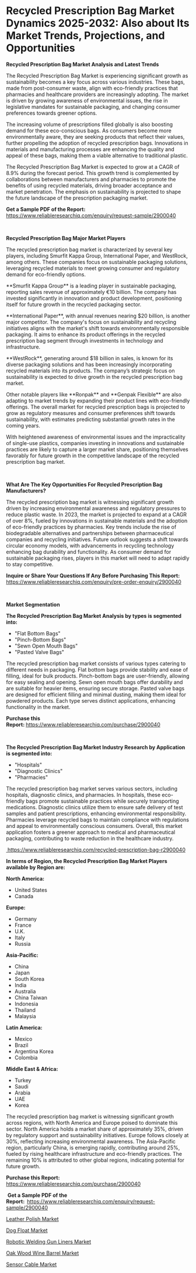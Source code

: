 <p><h1>Recycled Prescription Bag Market Dynamics 2025-2032: Also about Its Market Trends, Projections, and Opportunities</h1></p><p><strong>Recycled Prescription Bag Market Analysis and Latest Trends</strong></p>
<p><p>The Recycled Prescription Bag Market is experiencing significant growth as sustainability becomes a key focus across various industries. These bags, made from post-consumer waste, align with eco-friendly practices that pharmacies and healthcare providers are increasingly adopting. The market is driven by growing awareness of environmental issues, the rise in legislative mandates for sustainable packaging, and changing consumer preferences towards greener options.</p><p>The increasing volume of prescriptions filled globally is also boosting demand for these eco-conscious bags. As consumers become more environmentally aware, they are seeking products that reflect their values, further propelling the adoption of recycled prescription bags. Innovations in materials and manufacturing processes are enhancing the quality and appeal of these bags, making them a viable alternative to traditional plastic.</p><p>The Recycled Prescription Bag Market is expected to grow at a CAGR of 8.9% during the forecast period. This growth trend is complemented by collaborations between manufacturers and pharmacies to promote the benefits of using recycled materials, driving broader acceptance and market penetration. The emphasis on sustainability is projected to shape the future landscape of the prescription packaging market.</p></p>
<p><strong>Get a Sample PDF of the Report:&nbsp;</strong> <a href="https://www.reliableresearchiq.com/enquiry/request-sample/2900040?utm_campaign=99&utm_medium=2&utm_source=Github&utm_content=ia&utm_term=16032025&utm_id=recycled-prescription-bag">https://www.reliableresearchiq.com/enquiry/request-sample/2900040</a></p>
<p>&nbsp;</p>
<p><strong>Recycled Prescription Bag Major Market Players</strong></p>
<p><p>The recycled prescription bag market is characterized by several key players, including Smurfit Kappa Group, International Paper, and WestRock, among others. These companies focus on sustainable packaging solutions, leveraging recycled materials to meet growing consumer and regulatory demand for eco-friendly options.</p><p>**Smurfit Kappa Group** is a leading player in sustainable packaging, reporting sales revenue of approximately €10 billion. The company has invested significantly in innovation and product development, positioning itself for future growth in the recycled packaging sector.</p><p>**International Paper**, with annual revenues nearing $20 billion, is another major competitor. The company's focus on sustainability and recycling initiatives aligns with the market's shift towards environmentally responsible packaging. It aims to enhance its product offerings in the recycled prescription bag segment through investments in technology and infrastructure.</p><p>**WestRock**, generating around $18 billion in sales, is known for its diverse packaging solutions and has been increasingly incorporating recycled materials into its products. The company’s strategic focus on sustainability is expected to drive growth in the recycled prescription bag market.</p><p>Other notable players like **Ronpak** and **Genpak Flexible** are also adapting to market trends by expanding their product lines with eco-friendly offerings. The overall market for recycled prescription bags is projected to grow as regulatory measures and consumer preferences shift towards sustainability, with estimates predicting substantial growth rates in the coming years.</p><p>With heightened awareness of environmental issues and the impracticality of single-use plastics, companies investing in innovations and sustainable practices are likely to capture a larger market share, positioning themselves favorably for future growth in the competitive landscape of the recycled prescription bag market.</p></p>
<p>&nbsp;</p>
<p><strong>What Are The Key Opportunities For Recycled Prescription Bag Manufacturers?</strong></p>
<p><p>The recycled prescription bag market is witnessing significant growth driven by increasing environmental awareness and regulatory pressures to reduce plastic waste. In 2023, the market is projected to expand at a CAGR of over 8%, fueled by innovations in sustainable materials and the adoption of eco-friendly practices by pharmacies. Key trends include the rise of biodegradable alternatives and partnerships between pharmaceutical companies and recycling initiatives. Future outlook suggests a shift towards circular economy models, with advancements in recycling technology enhancing bag durability and functionality. As consumer demand for sustainable packaging rises, players in this market will need to adapt rapidly to stay competitive.</p></p>
<p><strong>Inquire or Share Your Questions If Any Before Purchasing This Report:</strong> <a href="https://www.reliableresearchiq.com/enquiry/pre-order-enquiry/2900040?utm_campaign=99&utm_medium=2&utm_source=Github&utm_content=ia&utm_term=16032025&utm_id=recycled-prescription-bag">https://www.reliableresearchiq.com/enquiry/pre-order-enquiry/2900040</a></p>
<p>&nbsp;</p>
<p><strong>Market Segmentation</strong></p>
<p><strong>The Recycled Prescription Bag Market Analysis by types is segmented into:</strong></p>
<p><ul><li>"Flat Bottom Bags"</li><li>"Pinch-Bottom Bags"</li><li>"Sewn Open Mouth Bags"</li><li>"Pasted Valve Bags"</li></ul></p>
<p><p>The recycled prescription bag market consists of various types catering to different needs in packaging. Flat bottom bags provide stability and ease of filling, ideal for bulk products. Pinch-bottom bags are user-friendly, allowing for easy sealing and opening. Sewn open mouth bags offer durability and are suitable for heavier items, ensuring secure storage. Pasted valve bags are designed for efficient filling and minimal dusting, making them ideal for powdered products. Each type serves distinct applications, enhancing functionality in the market.</p></p>
<p><strong>Purchase this Report:&nbsp;</strong><a href="https://www.reliableresearchiq.com/purchase/2900040?utm_campaign=99&utm_medium=2&utm_source=Github&utm_content=ia&utm_term=16032025&utm_id=recycled-prescription-bag">https://www.reliableresearchiq.com/purchase/2900040</a></p>
<p>&nbsp;</p>
<p><strong>The Recycled Prescription Bag Market Industry Research by Application is segmented into:</strong></p>
<p><ul><li>"Hospitals"</li><li>"Diagnostic Clinics"</li><li>"Pharmacies"</li></ul></p>
<p><p>The recycled prescription bag market serves various sectors, including hospitals, diagnostic clinics, and pharmacies. In hospitals, these eco-friendly bags promote sustainable practices while securely transporting medications. Diagnostic clinics utilize them to ensure safe delivery of test samples and patient prescriptions, enhancing environmental responsibility. Pharmacies leverage recycled bags to maintain compliance with regulations and appeal to environmentally conscious consumers. Overall, this market application fosters a greener approach to medical and pharmaceutical packaging, contributing to waste reduction in the healthcare industry.</p></p>
<p><a href="https://www.reliableresearchiq.com/recycled-prescription-bag-r2900040?utm_campaign=99&utm_medium=2&utm_source=Github&utm_content=ia&utm_term=16032025&utm_id=recycled-prescription-bag">&nbsp;https://www.reliableresearchiq.com/recycled-prescription-bag-r2900040</a></p>
<p><strong>In terms of Region, the Recycled Prescription Bag Market Players available by Region are:</strong></p>
<p>
    <p> <strong> North America: </strong>
        <ul>
            <li>United States</li>
            <li>Canada</li>
        </ul>
        </p> 
    <p> <strong> Europe: </strong>
        <ul>
            <li>Germany</li>
            <li>France</li>
            <li>U.K.</li>
            <li>Italy</li>
            <li>Russia</li>
        </ul>
        </p> 
    <p> <strong> Asia-Pacific: </strong>
        <ul>
            <li>China</li>
            <li>Japan</li>
            <li>South Korea</li>
            <li>India</li>
            <li>Australia</li>
            <li>China Taiwan</li>
            <li>Indonesia</li>
            <li>Thailand</li>
            <li>Malaysia</li>
        </ul>
        </p> 
    <p> <strong> Latin America: </strong>
        <ul>
            <li>Mexico</li>
            <li>Brazil</li>
            <li>Argentina Korea</li>
            <li>Colombia</li>
        </ul>
        </p> 
    <p> <strong> Middle East & Africa: </strong>
        <ul>
            <li>Turkey</li>
            <li>Saudi</li>
            <li>Arabia</li>
            <li>UAE</li>
            <li>Korea</li>
        </ul>
    </p>
    </p>
<p><p>The recycled prescription bag market is witnessing significant growth across regions, with North America and Europe poised to dominate this sector. North America holds a market share of approximately 35%, driven by regulatory support and sustainability initiatives. Europe follows closely at 30%, reflecting increasing environmental awareness. The Asia-Pacific region, particularly China, is emerging rapidly, contributing around 25%, fueled by rising healthcare infrastructure and eco-friendly practices. The remaining 10% is attributed to other global regions, indicating potential for future growth.</p></p>
<p><strong>Purchase this Report: </strong><a href="https://www.reliableresearchiq.com/purchase/2900040?utm_campaign=99&utm_medium=2&utm_source=Github&utm_content=ia&utm_term=16032025&utm_id=recycled-prescription-bag">https://www.reliableresearchiq.com/purchase/2900040</a></p>
<p>&nbsp;<strong>Get a Sample PDF of the Report:&nbsp;&nbsp;</strong><a href="https://www.reliableresearchiq.com/enquiry/request-sample/2900040?utm_campaign=99&utm_medium=2&utm_source=Github&utm_content=ia&utm_term=16032025&utm_id=recycled-prescription-bag">https://www.reliableresearchiq.com/enquiry/request-sample/2900040</a></p>
<p><strong></strong></p>
<p><p><a href="https://github.com/eimutelufta/Market-Research-Report-List-1/blob/main/leather-polish-market.md?utm_campaign=99&utm_medium=2&utm_source=Github&utm_content=ia&utm_term=16032025&utm_id=recycled-prescription-bag">Leather Polish Market</a></p><p><a href="https://github.com/moorsdorak31/Market-Research-Report-List-1/blob/main/dog-float-market.md?utm_campaign=99&utm_medium=2&utm_source=Github&utm_content=ia&utm_term=16032025&utm_id=recycled-prescription-bag">Dog Float Market</a></p><p><a href="https://github.com/afghatakito29/Market-Research-Report-List-1/blob/main/robotic-welding-gun-liners-market.md?utm_campaign=99&utm_medium=2&utm_source=Github&utm_content=ia&utm_term=16032025&utm_id=recycled-prescription-bag">Robotic Welding Gun Liners Market</a></p><p><a href="https://github.com/vespigeakexc/Market-Research-Report-List-1/blob/main/oak-wood-wine-barrel-market.md?utm_campaign=99&utm_medium=2&utm_source=Github&utm_content=ia&utm_term=16032025&utm_id=recycled-prescription-bag">Oak Wood Wine Barrel Market</a></p><p><a href="https://github.com/bartzthateis/Market-Research-Report-List-1/blob/main/sensor-cable-market.md?utm_campaign=99&utm_medium=2&utm_source=Github&utm_content=ia&utm_term=16032025&utm_id=recycled-prescription-bag">Sensor Cable Market</a></p></p>